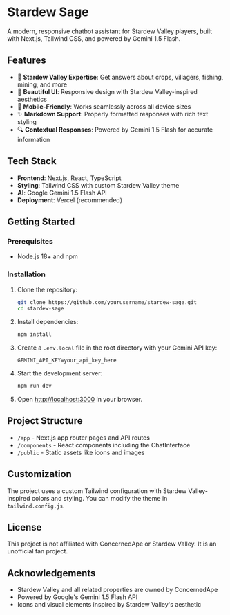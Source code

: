 # Stardew Sage

A modern, responsive chatbot assistant for Stardew Valley players, built with Next.js, Tailwind CSS, and powered by Gemini 1.5 Flash.

## Features

- 🌱 **Stardew Valley Expertise**: Get answers about crops, villagers, fishing, mining, and more
- 🎨 **Beautiful UI**: Responsive design with Stardew Valley-inspired aesthetics
- 📱 **Mobile-Friendly**: Works seamlessly across all device sizes
- ✨ **Markdown Support**: Properly formatted responses with rich text styling
- 🔍 **Contextual Responses**: Powered by Gemini 1.5 Flash for accurate information

## Tech Stack

- **Frontend**: Next.js, React, TypeScript
- **Styling**: Tailwind CSS with custom Stardew Valley theme
- **AI**: Google Gemini 1.5 Flash API
- **Deployment**: Vercel (recommended)

## Getting Started

### Prerequisites

- Node.js 18+ and npm

### Installation

1. Clone the repository:
   ```bash
   git clone https://github.com/yourusername/stardew-sage.git
   cd stardew-sage
   ```

2. Install dependencies:
   ```bash
   npm install
   ```

3. Create a `.env.local` file in the root directory with your Gemini API key:
   ```
   GEMINI_API_KEY=your_api_key_here
   ```

4. Start the development server:
   ```bash
   npm run dev
   ```

5. Open [http://localhost:3000](http://localhost:3000) in your browser.

## Project Structure

- `/app` - Next.js app router pages and API routes
- `/components` - React components including the ChatInterface
- `/public` - Static assets like icons and images

## Customization

The project uses a custom Tailwind configuration with Stardew Valley-inspired colors and styling. You can modify the theme in `tailwind.config.js`.

## License

This project is not affiliated with ConcernedApe or Stardew Valley. It is an unofficial fan project.

## Acknowledgements

- Stardew Valley and all related properties are owned by ConcernedApe
- Powered by Google's Gemini 1.5 Flash API
- Icons and visual elements inspired by Stardew Valley's aesthetic
